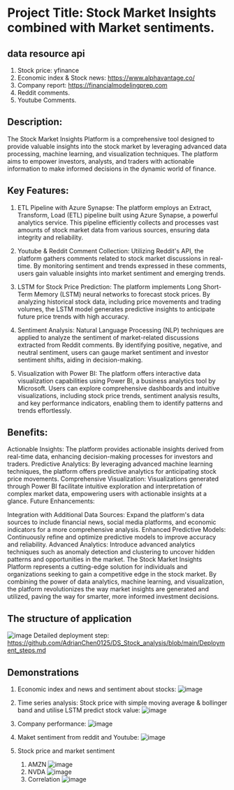 # Project Title: Stock Market Insights combined with Market sentiments.
## data resource api 
1. Stock price: yfinance
2. Economic index & Stock news: https://www.alphavantage.co/
3. Company report: https://financialmodelingprep.com
4. Reddit comments.
5. Youtube Comments.
   
## Description:
The Stock Market Insights Platform is a comprehensive tool designed to provide valuable insights into the stock market by leveraging advanced data processing, machine learning, and visualization techniques.
The platform aims to empower investors, analysts, and traders with actionable information to make informed decisions in the dynamic world of finance.
## Key Features:
1. ETL Pipeline with Azure Synapse: The platform employs an Extract, Transform, Load (ETL) pipeline built using Azure Synapse, a powerful analytics service. This pipeline efficiently collects and processes vast      amounts of stock market data from various sources, ensuring data integrity and reliability.

2. Youtube & Reddit Comment Collection: Utilizing Reddit's API, the platform gathers comments related to stock market discussions in real-time. By monitoring sentiment and trends expressed in these comments, users gain valuable insights into market sentiment and emerging trends.

3. LSTM for Stock Price Prediction: The platform implements Long Short-Term Memory (LSTM) neural networks to forecast stock prices. By analyzing historical stock data, including price movements and trading  volumes, the LSTM model generates predictive insights to anticipate future price trends with high accuracy.

4. Sentiment Analysis: Natural Language Processing (NLP) techniques are applied to analyze the sentiment of market-related discussions extracted from Reddit comments. By identifying positive, negative, and neutral sentiment, users can gauge market sentiment and investor sentiment shifts, aiding in decision-making.

5. Visualization with Power BI: The platform offers interactive data visualization capabilities using Power BI, a business analytics tool by Microsoft. Users can explore comprehensive dashboards and intuitive visualizations, including stock price trends, sentiment analysis results, and key performance indicators, enabling them to identify patterns and trends effortlessly.

## Benefits:
Actionable Insights: The platform provides actionable insights derived from real-time data, enhancing decision-making processes for investors and traders.
Predictive Analytics: By leveraging advanced machine learning techniques, the platform offers predictive analytics for anticipating stock price movements.
Comprehensive Visualization: Visualizations generated through Power BI facilitate intuitive exploration and interpretation of complex market data, empowering users with actionable insights at a glance.
Future Enhancements:

Integration with Additional Data Sources: Expand the platform's data sources to include financial news, social media platforms, and economic indicators for a more comprehensive analysis.
Enhanced Predictive Models: Continuously refine and optimize predictive models to improve accuracy and reliability.
Advanced Analytics: Introduce advanced analytics techniques such as anomaly detection and clustering to uncover hidden patterns and opportunities in the market.
The Stock Market Insights Platform represents a cutting-edge solution for individuals and organizations seeking to gain a competitive edge in the stock market. By combining the power of data analytics, machine 
learning, and visualization, the platform revolutionizes the way market insights are generated and utilized, paving the way for smarter, more informed investment decisions.

## The structure of application
![image](https://github.com/AdrianChen0125/DS_Stock_analysis/assets/105028082/33ce57bf-83ed-4543-8b03-134803f8f295)
Detailed deployment step: https://github.com/AdrianChen0125/DS_Stock_analysis/blob/main/Deployment_steps.md

## Demonstrations
1. Economic index and news and sentiment about stocks:
![image](https://github.com/AdrianChen0125/DS_Stock_analysis/assets/105028082/a3f5aad9-661a-4634-a0f6-4169802532dd)

2. Time series analysis: Stock price with simple moving average & bollinger band and utilise LSTM predict stock value:
![image](https://github.com/AdrianChen0125/DS_Stock_analysis/assets/105028082/65d51322-323e-4b81-ad0c-0e68f58687c0)

3. Company performance:
![image](https://github.com/AdrianChen0125/DS_Stock_analysis/assets/105028082/cf2db885-be01-4986-9fcf-e012e795b6a7)
4. Maket sentiment from reddit and Youtube:
![image](https://github.com/AdrianChen0125/DS_Stock_analysis/assets/105028082/3fa32da9-fc78-4153-8059-e40a08dd14e4)
5. Stock price and market sentiment
   1. AMZN 
      ![image](https://github.com/AdrianChen0125/DS_Stock_analysis/assets/105028082/c750d5ad-7f1d-4ed6-9a34-3636d7aefe12)
   2. NVDA
      ![image](https://github.com/AdrianChen0125/DS_Stock_analysis/assets/105028082/a63ce658-9800-47e8-be9a-6b3feea7522b)
   3. Correlation
      ![image](https://github.com/AdrianChen0125/DS_Stock_analysis/assets/105028082/9c2c911b-6132-41b1-8840-c44ebf139a90)






   

